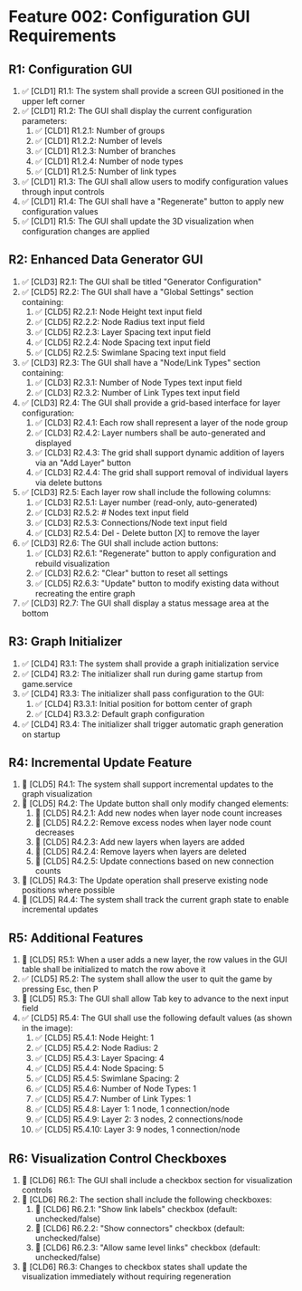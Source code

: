 # Feature 002: Configuration GUI Requirements

## R1: Configuration GUI

1. ✅ [CLD1] R1.1: The system shall provide a screen GUI positioned in the upper left corner
2. ✅ [CLD1] R1.2: The GUI shall display the current configuration parameters:
   1. ✅ [CLD1] R1.2.1: Number of groups
   2. ✅ [CLD1] R1.2.2: Number of levels
   3. ✅ [CLD1] R1.2.3: Number of branches
   4. ✅ [CLD1] R1.2.4: Number of node types
   5. ✅ [CLD1] R1.2.5: Number of link types
3. ✅ [CLD1] R1.3: The GUI shall allow users to modify configuration values through input controls
4. ✅ [CLD1] R1.4: The GUI shall have a "Regenerate" button to apply new configuration values
5. ✅ [CLD1] R1.5: The GUI shall update the 3D visualization when configuration changes are applied

## R2: Enhanced Data Generator GUI

1. ✅ [CLD3] R2.1: The GUI shall be titled "Generator Configuration"
2. ✅ [CLD5] R2.2: The GUI shall have a "Global Settings" section containing:
   1. ✅ [CLD5] R2.2.1: Node Height text input field
   2. ✅ [CLD5] R2.2.2: Node Radius text input field
   3. ✅ [CLD5] R2.2.3: Layer Spacing text input field
   4. ✅ [CLD5] R2.2.4: Node Spacing text input field
   5. ✅ [CLD5] R2.2.5: Swimlane Spacing text input field
3. ✅ [CLD3] R2.3: The GUI shall have a "Node/Link Types" section containing:
   1. ✅ [CLD3] R2.3.1: Number of Node Types text input field
   2. ✅ [CLD3] R2.3.2: Number of Link Types text input field
4. ✅ [CLD3] R2.4: The GUI shall provide a grid-based interface for layer configuration:
   1. ✅ [CLD3] R2.4.1: Each row shall represent a layer of the node group
   2. ✅ [CLD3] R2.4.2: Layer numbers shall be auto-generated and displayed
   3. ✅ [CLD3] R2.4.3: The grid shall support dynamic addition of layers via an "Add Layer" button
   4. ✅ [CLD3] R2.4.4: The grid shall support removal of individual layers via delete buttons
5. ✅ [CLD3] R2.5: Each layer row shall include the following columns:
   1. ✅ [CLD3] R2.5.1: Layer number (read-only, auto-generated)
   2. ✅ [CLD3] R2.5.2: # Nodes text input field
   3. ✅ [CLD3] R2.5.3: Connections/Node text input field
   4. ✅ [CLD3] R2.5.4: Del - Delete button [X] to remove the layer
6. ✅ [CLD3] R2.6: The GUI shall include action buttons:
   1. ✅ [CLD3] R2.6.1: "Regenerate" button to apply configuration and rebuild visualization
   2. ✅ [CLD3] R2.6.2: "Clear" button to reset all settings
   3. ✅ [CLD5] R2.6.3: "Update" button to modify existing data without recreating the entire graph
7. ✅ [CLD3] R2.7: The GUI shall display a status message area at the bottom

## R3: Graph Initializer

1. ✅ [CLD4] R3.1: The system shall provide a graph initialization service
2. ✅ [CLD4] R3.2: The initializer shall run during game startup from game.service
3. ✅ [CLD4] R3.3: The initializer shall pass configuration to the GUI:
   1. ✅ [CLD4] R3.3.1: Initial position for bottom center of graph
   2. ✅ [CLD4] R3.3.2: Default graph configuration
4. ✅ [CLD4] R3.4: The initializer shall trigger automatic graph generation on startup

## R4: Incremental Update Feature

1. 🔲 [CLD5] R4.1: The system shall support incremental updates to the graph visualization
2. 🔲 [CLD5] R4.2: The Update button shall only modify changed elements:
   1. 🔲 [CLD5] R4.2.1: Add new nodes when layer node count increases
   2. 🔲 [CLD5] R4.2.2: Remove excess nodes when layer node count decreases
   3. 🔲 [CLD5] R4.2.3: Add new layers when layers are added
   4. 🔲 [CLD5] R4.2.4: Remove layers when layers are deleted
   5. 🔲 [CLD5] R4.2.5: Update connections based on new connection counts
3. 🔲 [CLD5] R4.3: The Update operation shall preserve existing node positions where possible
4. 🔲 [CLD5] R4.4: The system shall track the current graph state to enable incremental updates

## R5: Additional Features

1. 🔲 [CLD5] R5.1: When a user adds a new layer, the row values in the GUI table shall be initialized to match the row above it
2. ✅ [CLD5] R5.2: The system shall allow the user to quit the game by pressing Esc, then P
3. 🔲 [CLD5] R5.3: The GUI shall allow Tab key to advance to the next input field
4. ✅ [CLD5] R5.4: The GUI shall use the following default values (as shown in the image):
   1. ✅ [CLD5] R5.4.1: Node Height: 1
   2. ✅ [CLD5] R5.4.2: Node Radius: 2
   3. ✅ [CLD5] R5.4.3: Layer Spacing: 4
   4. ✅ [CLD5] R5.4.4: Node Spacing: 5
   5. ✅ [CLD5] R5.4.5: Swimlane Spacing: 2
   6. ✅ [CLD5] R5.4.6: Number of Node Types: 1
   7. ✅ [CLD5] R5.4.7: Number of Link Types: 1
   8. ✅ [CLD5] R5.4.8: Layer 1: 1 node, 1 connection/node
   9. ✅ [CLD5] R5.4.9: Layer 2: 3 nodes, 2 connections/node
   10. ✅ [CLD5] R5.4.10: Layer 3: 9 nodes, 1 connection/node

## R6: Visualization Control Checkboxes

1. 🔲 [CLD6] R6.1: The GUI shall include a checkbox section for visualization controls
2. 🔲 [CLD6] R6.2: The section shall include the following checkboxes:
   1. 🔲 [CLD6] R6.2.1: "Show link labels" checkbox (default: unchecked/false)
   2. 🔲 [CLD6] R6.2.2: "Show connectors" checkbox (default: unchecked/false)
   3. 🔲 [CLD6] R6.2.3: "Allow same level links" checkbox (default: unchecked/false)
3. 🔲 [CLD6] R6.3: Changes to checkbox states shall update the visualization immediately without requiring regeneration
